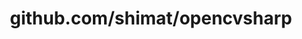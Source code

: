 ---
layout: post
title: github.com/shimat/opencvsharp
categories: link
tags: [انگلیسی, برنامه‌نویسی]
---